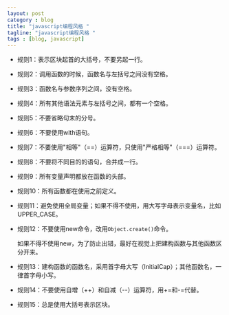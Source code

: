 ```yaml
---
layout: post
category : blog
title: "javascript编程风格 "
tagline: "javascript编程风格 "
tags : [blog, javascript]
---
```



+ 规则1：表示区块起首的大括号，不要另起一行。
+ 规则2：调用函数的时候，函数名与左括号之间没有空格。
+ 规则3：函数名与参数序列之间，没有空格。
+ 规则4：所有其他语法元素与左括号之间，都有一个空格。
+ 规则5：不要省略句末的分号。
+ 规则6：不要使用with语句。
+ 规则7：不要使用"相等"（==）运算符，只使用"严格相等"（===）运算符。
+ 规则8：不要将不同目的的语句，合并成一行。
+ 规则9：所有变量声明都放在函数的头部。
+ 规则10：所有函数都在使用之前定义。
+ 规则11：避免使用全局变量；如果不得不使用，用大写字母表示变量名，比如UPPER_CASE。
+ 规则12：不要使用new命令，改用`Object.create()`命令。 

    如果不得不使用new，为了防止出错，最好在视觉上把建构函数与其他函数区分开来。
    
+ 规则13：建构函数的函数名，采用首字母大写（InitialCap）；其他函数名，一律首字母小写。
+ 规则14：不要使用自增（++）和自减（--）运算符，用+=和-=代替。
+ 规则15：总是使用大括号表示区块。
